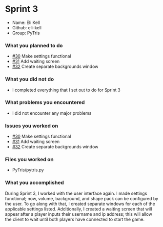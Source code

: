 # Sprint 3

- Name: Eli Kell
- Github: eli-kell
- Group: PyTris

### What you planned to do

- [#30](https://github.com/utk-cs340-fall22/PyTris/issues/30) Make settings functional
- [#31](https://github.com/utk-cs340-fall22/PyTris/issues/31) Add waiting screen
- [#32](https://github.com/utk-cs340-fall22/PyTris/issues/32) Create separate backgrounds window

### What you did not do

- I completed everything that I set out to do for Sprint 3

### What problems you encountered

- I did not encounter any major problems

### Issues you worked on

- [#30](https://github.com/utk-cs340-fall22/PyTris/issues/30) Make settings functional
- [#31](https://github.com/utk-cs340-fall22/PyTris/issues/31) Add waiting screen
- [#32](https://github.com/utk-cs340-fall22/PyTris/issues/32) Create separate backgrounds window
### Files you worked on

- PyTris/pytris.py

### What you accomplished

During Sprint 3, I worked with the user interface again. I made settings functional; now, volume, background, and shape pack can be configured by the user. To go along with that, I created separate windows for each of the applicable settings listed. Additionally, I created a waiting screen that will appear after a player inputs their username and ip address; this will allow the client to wait until both players have connected to start the game.